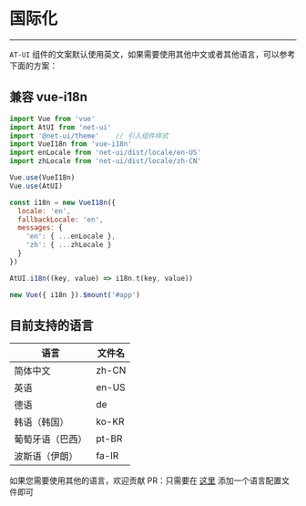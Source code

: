 # 国际化

----

`AT-UI` 组件的文案默认使用英文，如果需要使用其他中文或者其他语言，可以参考下面的方案：

## 兼容 vue-i18n

```js
import Vue from 'vue'
import AtUI from 'net-ui'
import '@net-ui/theme'    // 引入组件样式
import VueI18n from 'vue-i18n'
import enLocale from 'net-ui/dist/locale/en-US'
import zhLocale from 'net-ui/dist/locale/zh-CN'

Vue.use(VueI18n)
Vue.use(AtUI)

const i18n = new VueI18n({
  locale: 'en',
  fallbackLocale: 'en',
  messages: {
    'en': { ...enLocale },
    'zh': { ...zhLocale }
  }
})

AtUI.i18n((key, value) => i18n.t(key, value))

new Vue({ i18n }).$mount('#app')
```

## 目前支持的语言

| 语言 | 文件名 |
|--- |--- |
| 简体中文 | zh-CN |
| 英语 | en-US |
| 德语 | de |
| 韩语（韩国） | ko-KR |
| 葡萄牙语（巴西） | pt-BR |
| 波斯语（伊朗） | fa-IR |

如果您需要使用其他的语言，欢迎贡献 PR：只需要在 [这里](https://github.com/AT-UI/net-ui/blob/master/src/locale/lang/) 添加一个语言配置文件即可
